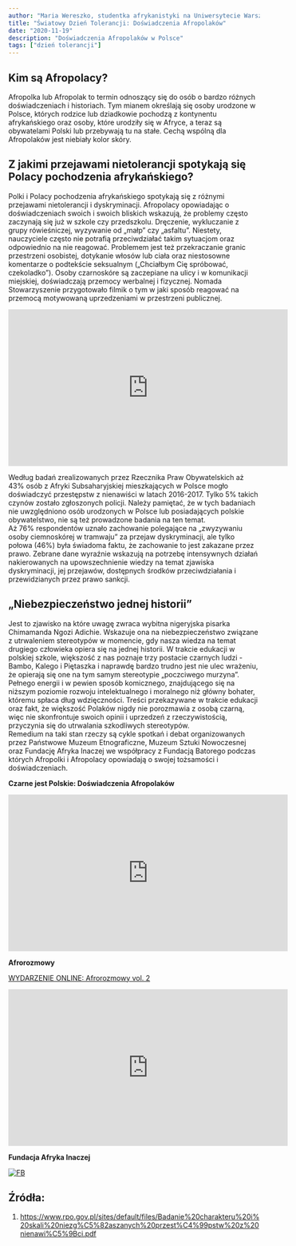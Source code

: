 ```yaml
---
author: "Maria Wereszko, studentka afrykanistyki na Uniwersytecie Warszawskim"
title: "Światowy Dzień Tolerancji: Doświadczenia Afropolaków"
date: "2020-11-19"
description: "Doświadczenia Afropolaków w Polsce"
tags: ["dzień tolerancji"]
---
```


## Kim są Afropolacy?

Afropolka lub Afropolak  to termin odnoszący się do osób o bardzo różnych doświadczeniach i historiach. Tym mianem określają się osoby urodzone w Polsce, których rodzice lub dziadkowie pochodzą z kontynentu afrykańskiego oraz osoby, które urodziły się w Afryce, a teraz są obywatelami Polski lub przebywają tu na stałe. Cechą wspólną dla Afropolaków jest niebiały kolor skóry.


## Z jakimi przejawami nietolerancji spotykają się Polacy pochodzenia afrykańskiego?

Polki i Polacy pochodzenia afrykańskiego spotykają się z różnymi przejawami nietolerancji i dyskryminacji. Afropolacy opowiadając o doświadczeniach swoich i swoich bliskich wskazują, że problemy często zaczynają się już w szkole czy przedszkolu. Dręczenie, wykluczanie z grupy rówieśniczej, wyzywanie od „małp” czy  „asfaltu”. Niestety, nauczyciele często nie potrafią przeciwdziałać takim sytuacjom oraz odpowiednio na nie reagować. Problemem jest też  przekraczanie granic przestrzeni osobistej, dotykanie włosów lub ciała oraz niestosowne komentarze o podtekście seksualnym („Chciałbym Cię spróbować, czekoladko”). Osoby czarnoskóre są zaczepiane na ulicy i w komunikacji miejskiej, doświadczają przemocy werbalnej i  fizycznej. Nomada Stowarzyszenie przygotowało filmik o tym w jaki sposób reagować na przemocą motywowaną uprzedzeniami w przestrzeni publicznej.

<iframe src="https://www.facebook.com/plugins/video.php?height=314&href=https%3A%2F%2Fwww.facebook.com%2Fnomada.wroclaw%2Fvideos%2F1046587149050378%2F&show_text=false&width=560" width="560" height="314" style="border:none;overflow:hidden" scrolling="no" frameborder="0" allowfullscreen="true" allow="autoplay; clipboard-write; encrypted-media; picture-in-picture; web-share" allowFullScreen="true"></iframe>

Według badań zrealizowanych przez  Rzecznika Praw Obywatelskich aż 43% osób z Afryki Subsaharyjskiej mieszkających w Polsce mogło doświadczyć przestępstw z nienawiści w latach 2016-2017. Tylko 5% takich czynów zostało zgłoszonych policji. Należy pamiętać, że w tych badaniach nie uwzględniono osób urodzonych w Polsce lub posiadających polskie obywatelstwo, nie są też prowadzone badania na ten temat.  
Aż 76% respondentów uznało zachowanie polegające na „zwyzywaniu osoby ciemnoskórej w tramwaju” za przejaw dyskryminacji, ale tylko połowa (46%) była świadoma faktu, że zachowanie to jest zakazane przez prawo. Zebrane dane wyraźnie wskazują na potrzebę intensywnych działań nakierowanych na upowszechnienie wiedzy na temat zjawiska dyskryminacji, jej przejawów, dostępnych środków przeciwdziałania i przewidzianych przez prawo sankcji.  

## „Niebezpieczeństwo jednej historii”

Jest to zjawisko na które uwagę zwraca wybitna nigeryjska pisarka Chimamanda Ngozi Adichie. Wskazuje ona na niebezpieczeństwo związane z utrwaleniem stereotypów w momencie, gdy nasza wiedza na temat drugiego człowieka opiera się na jednej historii. W trakcie edukacji w polskiej szkole, większość z nas poznaje trzy postacie czarnych ludzi - Bambo, Kalego i Piętaszka i naprawdę bardzo trudno jest nie ulec wrażeniu, że opierają się one na tym samym stereotypie „poczciwego murzyna”. Pełnego energii i w pewien sposób komicznego, znajdującego się na niższym poziomie rozwoju intelektualnego i moralnego niż główny bohater, któremu spłaca dług wdzięczności. Treści przekazywane w trakcie edukacji oraz fakt, że większość Polaków nigdy nie porozmawia z osobą czarną, więc nie skonfrontuje swoich opinii i uprzedzeń z rzeczywistością, przyczynia się do utrwalania szkodliwych stereotypów.  
Remedium na taki stan rzeczy są cykle spotkań i debat organizowanych przez Państwowe Muzeum Etnograficzne, Muzeum Sztuki Nowoczesnej oraz Fundację Afryka Inaczej we współpracy z Fundacją Batorego  podczas których Afropolki i Afropolacy opowiadają o swojej tożsamości i doświadczeniach.

**Czarne jest Polskie: Doświadczenia Afropolaków**

<iframe src="https://www.facebook.com/plugins/video.php?height=314&href=https%3A%2F%2Fwww.facebook.com%2FMuzeumSztukiNowoczesnej%2Fvideos%2F349644669631424%2F&show_text=false&width=560" width="560" height="314" style="border:none;overflow:hidden" scrolling="no" frameborder="0" allowfullscreen="true" allow="autoplay; clipboard-write; encrypted-media; picture-in-picture; web-share" allowFullScreen="true"></iframe>

**Afrorozmowy**

[WYDARZENIE ONLINE: Afrorozmowy vol. 2](https://www.facebook.com/events/1342502209444806/)
<iframe src="https://www.facebook.com/plugins/video.php?height=314&href=https%3A%2F%2Fwww.facebook.com%2Fpanstwowemuzeum.etnograficzne%2Fvideos%2F802668516943014%2F&show_text=false&width=560" width="560" height="314" style="border:none;overflow:hidden" scrolling="no" frameborder="0" allowfullscreen="true" allow="autoplay; clipboard-write; encrypted-media; picture-in-picture; web-share" allowFullScreen="true"></iframe>

**Fundacja Afryka Inaczej**
<!-- [![FB](http://www.google.com.au/images/nav_logo7.png)](https://www.facebook.com/afrykainaczej)

[FACEBOOK](https://www.facebook.com/afrykainaczej) -->
[![FB](https://scontent-waw1-1.xx.fbcdn.net/v/t1.0-9/61379510_10156105567231932_468670434817081344_n.jpg?_nc_cat=110&ccb=2&_nc_sid=e3f864&_nc_ohc=TO_3lTnKY1gAX_6W53S&_nc_ht=scontent-waw1-1.xx&oh=18975d6e0dba0d134155a84a9e32c81d&oe=5FDA5B8C)](https://www.facebook.com/afrykainaczej)

## Źródła:
1) https://www.rpo.gov.pl/sites/default/files/Badanie%20charakteru%20i%20skali%20niezg%C5%82aszanych%20przest%C4%99pstw%20z%20nienawi%C5%9Bci.pdf
